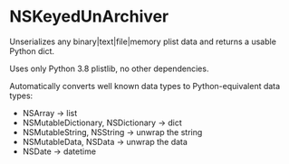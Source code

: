 # NSKeyedUnArchiver

Unserializes any binary|text|file|memory plist data and returns a usable Python dict.

Uses only Python 3.8 plistlib, no other dependencies.

Automatically converts well known data types to Python-equivalent data types:

- NSArray -> list
- NSMutableDictionary, NSDictionary -> dict
- NSMutableString, NSString -> unwrap the string
- NSMutableData, NSData -> unwrap the data
- NSDate -> datetime